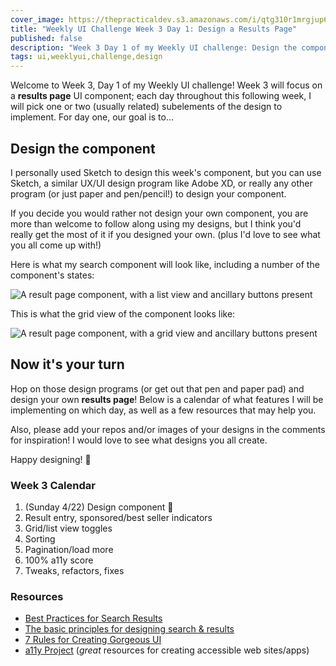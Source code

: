 ```yaml
---
cover_image: https://thepracticaldev.s3.amazonaws.com/i/qtg310r1mrgjup6ql7da.png
title: "Weekly UI Challenge Week 3 Day 1: Design a Results Page"
published: false
description: "Week 3 Day 1 of my Weekly UI challenge: Design the component!"
tags: ui,weeklyui,challenge,design
---
```


Welcome to Week 3, Day 1 of my Weekly UI challenge! Week 3 will focus on a **results page** UI component; each day throughout this following week, I will pick one or two (usually related) subelements of the design to implement. For day one, our goal is to…

## Design the component

I personally used Sketch to design this week's component, but you can use Sketch, a similar UX/UI design program like Adobe XD, or really any other program (or just paper and pen/pencil!) to design your component.

If you decide you would rather not design your own component, you are more than welcome to follow along using my designs, but I think you'd really get the most of it if you designed your own. (plus I'd love to see what you all come up with!)

Here is what my search component will look like, including a number of the component's states:

![A result page component, with a list view and ancillary buttons present](https://thepracticaldev.s3.amazonaws.com/i/3d8rfrn8i29o8lomq7kv.jpg)

This is what the grid view of the component looks like:

![A result page component, with a grid view and ancillary buttons present](https://thepracticaldev.s3.amazonaws.com/i/jkzu0miy8adkolreczzn.jpg)

## Now it's your turn

Hop on those design programs (or get out that pen and paper pad) and design your own **results page**! Below is a calendar of what features I will be implementing on which day, as well as a few resources that may help you.

Also, please add your repos and/or images of your designs in the comments for inspiration! I would love to see what designs you all create.

Happy designing! 🎉

### Week 3 Calendar

1. (Sunday 4/22) Design component 🎯
2. Result entry, sponsored/best seller indicators
3. Grid/list view toggles
4. Sorting
5. Pagination/load more
6. 100% a11y score
7. Tweaks, refactors, fixes

### Resources

* [Best Practices for Search Results](https://uxplanet.org/best-practices-for-search-results-1bbed9d7a311)
* [The basic principles for designing search & results](https://www.deeson.co.uk/blog/ux-series-basic-principles-designing-search-results)
* [7 Rules for Creating Gorgeous UI](https://medium.com/@erikdkennedy/7-rules-for-creating-gorgeous-ui-part-1-559d4e805cda)
* [a11y Project](https://a11yproject.com/) (_great_ resources for creating
  accessible web sites/apps)
